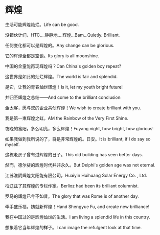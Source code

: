# 辉煌

<p><span class="chinese">生活可能辉煌灿烂。</span><span class="english">Life can be good.</span></p>

<p><span class="chinese">没错伙计们，HTC....静静地....辉煌...Bam...</span><span class="english">Quietly. Brilliant.</span></p>

<p><span class="chinese">任何变化都可以是辉煌的。</span><span class="english">Any change can be glorious.</span></p>

<p><span class="chinese">它的辉煌全都是空谈。</span><span class="english">Its glory is all moonshine.</span></p>

<p><span class="chinese">中国的金童能再现辉煌吗？</span><span class="english">Can China's golden boy repeat?</span></p>

<p><span class="chinese">这世界是如此的灿烂辉煌。</span><span class="english">The world is fair and splendid.</span></p>

<p><span class="chinese">是它，让我的青春灿烂辉煌！</span><span class="english">Is it, let my youth bright future!</span></p>

<p><span class="chinese">并归至辉煌之总结――</span><span class="english">And come to the brilliant conclusion</span></p>

<p><span class="chinese">金太客，愿与您的企业共创辉煌！</span><span class="english">We wish to create brilliant with you.</span></p>

<p><span class="chinese">我是第一束辉煌之虹。</span><span class="english">AM the Rainbow of the Very First Shine.</span></p>

<p><span class="chinese">夜晚的富阳，多么明亮，多么辉煌！</span><span class="english">Fuyang night, how bright, how glorious!</span></p>

<p><span class="chinese">如果我做到我所说的了，将是非常辉煌的。日安。</span><span class="english">It is brilliant, if I do say so myself.</span></p>

<p><span class="chinese">这栋老房子曾有过辉煌的日子。</span><span class="english">This old building has seen better days.</span></p>

<p><span class="chinese">然而，德尔斐的辉煌时代并非永久。</span><span class="english">But Delphi's golden age was not eternal.</span></p>

<p><span class="chinese">江苏淮阴辉煌太阳能有限公司。</span><span class="english">Huaiyin Huihuang Solar Energy Co. , Ltd.</span></p>

<p><span class="chinese">柏辽兹了其辉煌的专栏作家。</span><span class="english">Berlioz had been its brilliant columnist.</span></p>

<p><span class="chinese">罗马的辉煌已今不如昔。</span><span class="english">The glory that was Rome is of another day.</span></p>

<p><span class="chinese">牵手盛乐福，铸就新辉煌！</span><span class="english">Hand Shengyue Fu, and create new brilliance!</span></p>

<p><span class="chinese">我在中国过的是辉煌灿烂的生活。</span><span class="english">I am living a splendid life in this country.</span></p>

<p><span class="chinese">想象着它当年辉煌的样子。</span><span class="english">I can image the refulgent look at that time.</span></p>

